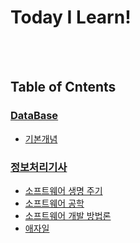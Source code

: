 # Today I Learn!
<br/>
<br/>

## Table of Cntents
### [DataBase](https:/o/github.com/OlttaeMelona/TIL/tree/master/DataBase)
- [기본개념](https://github.com/OlttaeMelona/TIL/blob/master/DataBase/%EA%B8%B0%EB%B3%B8%EA%B0%9C%EB%85%90.md)
### [정보처리기사](https://github.com/OlttaeMelona/TIL/tree/master/%EC%A0%95%EB%B3%B4%EC%B2%98%EB%A6%AC%EA%B8%B0%EC%82%AC, "정보처리기사")
- [소프트웨어 생명 주기](https://github.com/OlttaeMelona/TIL/blob/master/%EC%A0%95%EB%B3%B4%EC%B2%98%EB%A6%AC%EA%B8%B0%EC%82%AC/1.%20%EC%86%8C%ED%94%84%ED%8A%B8%EC%9B%A8%EC%96%B4%20%EC%83%9D%EB%AA%85%EC%A3%BC%EA%B8%B0.md)  
- [소프트웨어 공학](https://github.com/OlttaeMelona/TIL/blob/master/%EC%A0%95%EB%B3%B4%EC%B2%98%EB%A6%AC%EA%B8%B0%EC%82%AC/2.%20%EC%86%8C%ED%94%84%ED%8A%B8%EC%9B%A8%EC%96%B4%20%EA%B3%B5%ED%95%99.md)
- [소프트웨어 개발 방법론](https://github.com/OlttaeMelona/TIL/blob/master/%EC%A0%95%EB%B3%B4%EC%B2%98%EB%A6%AC%EA%B8%B0%EC%82%AC/3.%20%EC%86%8C%ED%94%84%ED%8A%B8%EC%9B%A8%EC%96%B4%20%EA%B0%9C%EB%B0%9C%20%EB%B0%A9%EB%B2%95%EB%A1%A0.md)
- [애자일](https://github.com/OlttaeMelona/TIL/blob/master/%EC%A0%95%EB%B3%B4%EC%B2%98%EB%A6%AC%EA%B8%B0%EC%82%AC/4.%20%EC%95%A0%EC%9E%90%EC%9D%BC.md)